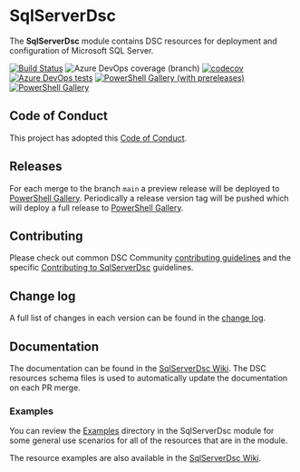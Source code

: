 # SqlServerDsc

The **SqlServerDsc** module contains DSC resources for deployment and
configuration of Microsoft SQL Server.

[![Build Status](https://dev.azure.com/dsccommunity/SqlServerDsc/_apis/build/status/dsccommunity.SqlServerDsc?branchName=main)](https://dev.azure.com/dsccommunity/SqlServerDsc/_build/latest?definitionId=11&branchName=main)
![Azure DevOps coverage (branch)](https://img.shields.io/azure-devops/coverage/dsccommunity/SqlServerDsc/11/main)
[![codecov](https://codecov.io/gh/dsccommunity/SqlServerDsc/branch/main/graph/badge.svg)](https://codecov.io/gh/dsccommunity/SqlServerDsc)
[![Azure DevOps tests](https://img.shields.io/azure-devops/tests/dsccommunity/SqlServerDsc/11/main)](https://dsccommunity.visualstudio.com/SqlServerDsc/_test/analytics?definitionId=11&contextType=build)
[![PowerShell Gallery (with prereleases)](https://img.shields.io/powershellgallery/vpre/SqlServerDsc?label=SqlServerDsc%20Preview)](https://www.powershellgallery.com/packages/SqlServerDsc/)
[![PowerShell Gallery](https://img.shields.io/powershellgallery/v/SqlServerDsc?label=SqlServerDsc)](https://www.powershellgallery.com/packages/SqlServerDsc/)

## Code of Conduct

This project has adopted this [Code of Conduct](CODE_OF_CONDUCT.md).

## Releases

For each merge to the branch `main` a preview release will be
deployed to [PowerShell Gallery](https://www.powershellgallery.com/).
Periodically a release version tag will be pushed which will deploy a
full release to [PowerShell Gallery](https://www.powershellgallery.com/).

## Contributing

Please check out common DSC Community [contributing guidelines](https://dsccommunity.org/guidelines/contributing)
and the specific [Contributing to SqlServerDsc](https://github.com/dsccommunity/SqlServerDsc/blob/main/CONTRIBUTING.md)
guidelines.

## Change log

A full list of changes in each version can be found in the [change log](CHANGELOG.md).

## Documentation

The documentation can be found in the [SqlServerDsc Wiki](https://github.com/dsccommunity/SqlServerDsc/wiki).
The DSC resources schema files is used to automatically update the
documentation on each PR merge.

### Examples

You can review the [Examples](/source/Examples) directory in the SqlServerDsc module
for some general use scenarios for all of the resources that are in the module.

The resource examples are also available in the [SqlServerDsc Wiki](https://github.com/dsccommunity/SqlServerDsc/wiki).
